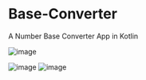 # Base-Converter
A Number Base Converter App in Kotlin 


![image](https://user-images.githubusercontent.com/73701565/132692638-0837ee0c-274b-4d79-86c4-01f733081dd3.png)

![image](https://user-images.githubusercontent.com/73701565/132692793-6709820d-58b5-4588-80db-b8975a4c438e.png)
![image](https://user-images.githubusercontent.com/73701565/132693153-490e8bde-9585-471f-ab4d-e091940f2b26.png)



